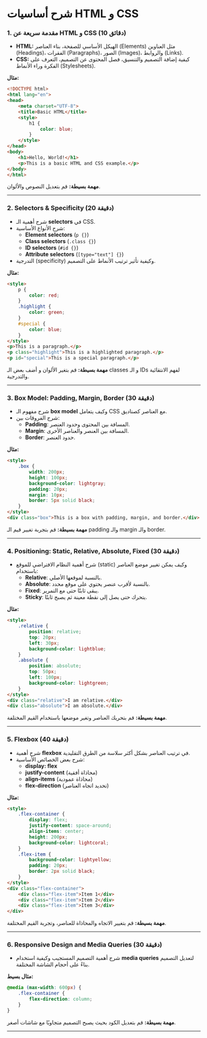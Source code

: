 
# شرح أساسيات HTML و CSS

### 1. مقدمة سريعة عن HTML و CSS (10 دقائق)
- **HTML:** الهيكل الأساسي للصفحة، بناء العناصر (Elements) مثل العناوين (Headings)، الفقرات (Paragraphs)، الصور (Images)، والروابط (Links).
- **CSS:** كيفية إضافة التصميم والتنسيق، فصل المحتوى عن التصميم، التعرف على الفكرة وراء الأنماط (Stylesheets).

**مثال:**
```html
<!DOCTYPE html>
<html lang="en">
<head>
    <meta charset="UTF-8">
    <title>Basic HTML</title>
    <style>
        h1 {
            color: blue;
        }
    </style>
</head>
<body>
    <h1>Hello, World!</h1>
    <p>This is a basic HTML and CSS example.</p>
</body>
</html>
```
**مهمة بسيطة:** قم بتعديل النصوص والألوان.

---

### 2. Selectors & Specificity (20 دقيقة)
- شرح أهمية الـ **selectors** في CSS.
- شرح الأنواع الأساسية:
    - **Element selectors** (`p {}`)
    - **Class selectors** (`.class {}`)
    - **ID selectors** (`#id {}`)
    - **Attribute selectors** (`[type="text"] {}`)
- التدرجية (specificity) وكيفية تأثير ترتيب الأنماط على التصميم.

**مثال:**
```html
<style>
    p {
        color: red;
    }
    .highlight {
        color: green;
    }
    #special {
        color: blue;
    }
</style>
<p>This is a paragraph.</p>
<p class="highlight">This is a highlighted paragraph.</p>
<p id="special">This is a special paragraph.</p>
```

**مهمة بسيطة:** قم بتغير الألوان و أضف بعض الـ classes و الـ IDs لفهم الانتقائية والتدرجية.

---

### 3. Box Model: Padding, Margin, Border (30 دقيقة)
- شرح مفهوم الـ **box model** وكيف يتعامل CSS مع العناصر كصناديق.
- شرح الفروقات بين:
    - **Padding**: المسافة بين المحتوى وحدود العنصر.
    - **Margin**: المسافة بين العنصر والعناصر الأخرى.
    - **Border**: حدود العنصر.

**مثال:**
```html
<style>
    .box {
        width: 200px;
        height: 100px;
        background-color: lightgray;
        padding: 20px;
        margin: 10px;
        border: 5px solid black;
    }
</style>
<div class="box">This is a box with padding, margin, and border.</div>
```

**مهمة بسيطة:** قم بتجربة تغيير قيم الـ padding والـ margin والـ border.

---

### 4. Positioning: Static, Relative, Absolute, Fixed (30 دقيقة)
- شرح أهمية النظام الافتراضي للموقع (static) وكيف يمكن تغيير موضع العناصر باستخدام:
    - **Relative**: بالنسبة لموقعها الأصلي.
    - **Absolute**: بالنسبة لأقرب عنصر يحتوي على موقع محدد.
    - **Fixed**: يبقى ثابتًا حتى مع التمرير.
    - **Sticky**: يتحرك حتى يصل إلى نقطة معينة ثم يصبح ثابتًا.

**مثال:**
```html
<style>
    .relative {
        position: relative;
        top: 20px;
        left: 30px;
        background-color: lightblue;
    }
    .absolute {
        position: absolute;
        top: 50px;
        left: 100px;
        background-color: lightgreen;
    }
</style>
<div class="relative">I am relative.</div>
<div class="absolute">I am absolute.</div>
```

**مهمة بسيطة:** قم بتحريك العناصر وتغير موضعها باستخدام القيم المختلفة.

---

### 5. Flexbox (40 دقيقة)
- شرح أهمية **flexbox** في ترتيب العناصر بشكل أكثر سلاسة من الطرق التقليدية.
- شرح بعض الخصائص الأساسية:
    - **display: flex**
    - **justify-content** (محاذاة أفقية)
    - **align-items** (محاذاة عمودية)
    - **flex-direction** (تحديد اتجاه العناصر)

**مثال:**
```html
<style>
    .flex-container {
        display: flex;
        justify-content: space-around;
        align-items: center;
        height: 200px;
        background-color: lightcoral;
    }
    .flex-item {
        background-color: lightyellow;
        padding: 20px;
        border: 2px solid black;
    }
</style>
<div class="flex-container">
    <div class="flex-item">Item 1</div>
    <div class="flex-item">Item 2</div>
    <div class="flex-item">Item 3</div>
</div>
```

**مهمة بسيطة:** قم بتغيير الاتجاه والمحاذاة للعناصر، وتجربة القيم المختلفة.

---

### 6. Responsive Design and Media Queries (30 دقيقة)
- شرح أهمية التصميم المستجيب وكيفية استخدام **media queries** لتعديل التصميم بناءً على أحجام الشاشة المختلفة.

**مثال بسيط:**
```css
@media (max-width: 600px) {
    .flex-container {
        flex-direction: column;
    }
}
```

**مهمة بسيطة:** قم بتعديل الكود بحيث يصبح التصميم متجاوبًا مع شاشات أصغر.

---



